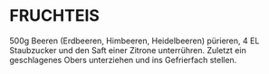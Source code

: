 # FRUCHTEIS

500g Beeren (Erdbeeren, Himbeeren, Heidelbeeren) pürieren, 4 EL
Staubzucker und den Saft einer Zitrone unterrühren. Zuletzt ein
geschlagenes Obers unterziehen und ins Gefrierfach stellen.

